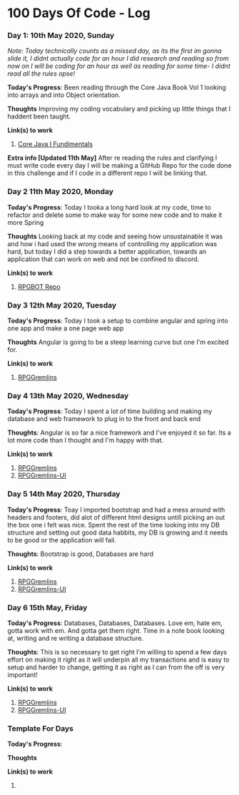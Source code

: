 # 100 Days Of Code - Log

### Day 1: 10th May 2020, Sunday

*Note: Today technically counts as a missed day, as its the first im gonna slide it, I didnt actually code for an hour I did research and reading so from now on I will be coding for an hour as well as reading for some time- I didnt read all the rules opse!*

**Today's Progress**: Been reading through the Core Java Book Vol 1 looking into arrays and into Object orientation.

**Thoughts** Improving my coding vocabulary and picking up little things that I haddent been taught.

**Link(s) to work**
1. [Core Java I Fundimentals](https://www.amazon.co.uk/Core-Java-I-Fundamentals-Cay-Horstmann/dp/0135166306/ref=pd_lpo_14_t_0/257-2150256-7283531?_encoding=UTF8&pd_rd_i=0135166306&pd_rd_r=b8149ba9-d86c-43ac-91ae-8b86428053f7&pd_rd_w=CYfRn&pd_rd_wg=TuzwE&pf_rd_p=7b8e3b03-1439-4489-abd4-4a138cf4eca6&pf_rd_r=7ES8WRVZH9JV20N1R2YS&psc=1&refRID=7ES8WRVZH9JV20N1R2YS)

**Extra info [Updated 11th May]** After re reading the rules and clarifying I must write code every day I will be making a GitHub Repo for the code done in this challenge and if I code in a different repo I will be linking that.

### Day 2 11th May 2020, Monday

**Today's Progress**: Today I tooka a long hard look at my code, time to refactor and delete some to make way for some new code and to make it more Spring

**Thoughts** Looking back at my code and seeing how unsustainable it was and how i had used the wrong means of controlling my application was hard, but today I did a step towards a better application, towards an application that can work on web and not be confined to discord.

**Link(s) to work**
1. [RPGBOT Repo](https://github.com/AshaThor/RPGBot)

### Day 3 12th May 2020, Tuesday

**Today's Progress**: Today I took a setup to combine angular and spring into one app and make a one page web app

**Thoughts** Angular is going to be a steep learning curve but one I'm excited for.

**Link(s) to work**
1. [RPGGremlins](https://github.com/AshaThor/RPGBot)

### Day 4 13th May 2020, Wednesday

**Today's Progress**: Today I spent a lot of time building and making my database and web framework to plug in to the front and back end

**Thoughts**: Angular is so far a nice framework and I've enjoyed it so far. Its a lot more code than I thought and I'm happy with that.

**Link(s) to work**
1. [RPGGremlins](https://github.com/AshaThor/RPGGremlins)
2. [RPGGremlins-UI](https://github.com/AshaThor/RPGGremlins-UI)

### Day 5 14th May 2020, Thursday

**Today's Progress**: Toay I imported bootstrap and had a mess around with headers and footers, did alot of different html designs untill picking an out the box one i felt was nice. Spent the rest of the time looking into my DB structure and setting out good data habbits, my DB is growing and it needs to be good or the application will fail.

**Thoughts**: Bootstrap is good, Databases are hard

**Link(s) to work**
1. [RPGGremlins](https://github.com/AshaThor/RPGGremlins)
2. [RPGGremlins-UI](https://github.com/AshaThor/RPGGremlins-UI)

### Day 6 15th May, Friday

**Today's Progress**: Databases, Databases, Databases. Love em, hate em, gotta work with em. And gotta get them right. Time in a note book looking at, writing and re writing a database structure.

**Thoughts**: This is so necessary to get right I'm willing to spend a few days effort on making it right as it will underpin all my transactions and is easy to setup and harder to change, getting it as right as I can from the off is very important!

**Link(s) to work**
1. [RPGGremlins](https://github.com/AshaThor/RPGGremlins)
2. [RPGGremlins-UI](https://github.com/AshaThor/RPGGremlins-UI)

### Template For Days

**Today's Progress**:

**Thoughts**

**Link(s) to work**
1. []()
